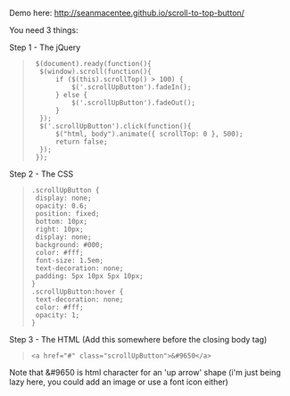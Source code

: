 Demo here: http://seanmacentee.github.io/scroll-to-top-button/

You need 3 things:

Step 1 - The jQuery
>      $(document).ready(function(){
>       $(window).scroll(function(){
>           if ($(this).scrollTop() > 100) {
>               $('.scrollUpButton').fadeIn();
>           } else {
>               $('.scrollUpButton').fadeOut();
>           }
>       });
>       $('.scrollUpButton').click(function(){
>           $("html, body").animate({ scrollTop: 0 }, 500);
>           return false;
>       });
>      });

Step 2 - The CSS

>     .scrollUpButton {
>      display: none;
>      opacity: 0.6;
>      position: fixed;
>      bottom: 10px;
>      right: 10px;
>      display: none;
>      background: #000;
>      color: #fff;
>      font-size: 1.5em;
>      text-decoration: none;
>      padding: 5px 10px 5px 10px;
>     }
>     .scrollUpButton:hover {
>      text-decoration: none;
>      color: #fff;
>      opacity: 1;
>     }

Step 3 - The HTML
(Add this somewhere before the closing body tag)
> `<a href="#" class="scrollUpButton">&#9650</a>`

Note that &#9650 is html character for an 'up arrow' shape (i'm just being lazy here, you could add an image or use a font icon either) 


